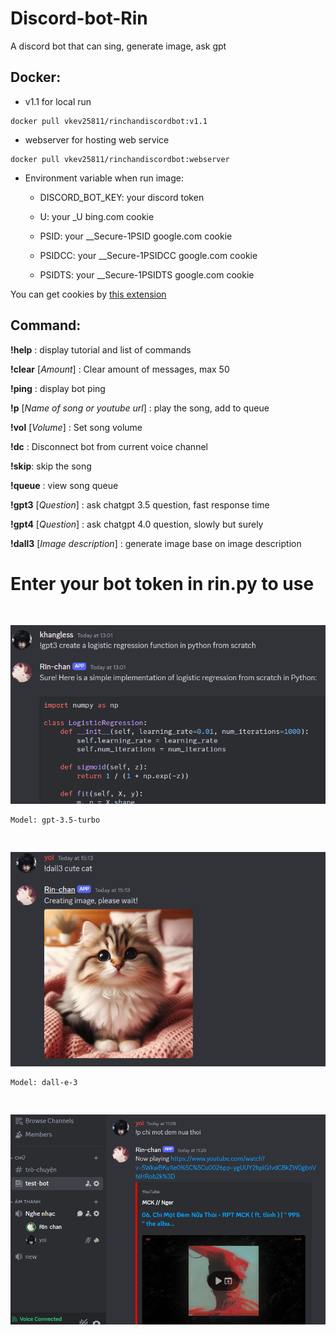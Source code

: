 # Discord-bot-Rin

A discord bot that can sing, generate image, ask gpt

## Docker:

- v1.1 for local run

```console
docker pull vkev25811/rinchandiscordbot:v1.1
```

- webserver for hosting web service

```console
docker pull vkev25811/rinchandiscordbot:webserver
```

- Environment variable when run image:

  - DISCORD_BOT_KEY: your discord token

  - U: your \_U bing.com cookie

  - PSID: your \_\_Secure-1PSID google.com cookie

  - PSIDCC: your \_\_Secure-1PSIDCC google.com cookie

  - PSIDTS: your \_\_Secure-1PSIDTS google.com cookie

You can get cookies by <a href="https://chromewebstore.google.com/detail/editthiscookie/fngmhnnpilhplaeedifhccceomclgfbg">this extension</a>

## Command:

**!help** : display tutorial and list of commands

**!clear** [*_Amount_*] : Clear amount of messages, max 50

**!ping** : display bot ping

**!p** [*_Name of song or youtube url_*] : play the song, add to queue

**!vol** [*_Volume_*] : Set song volume

**!dc** : Disconnect bot from current voice channel

**!skip**: skip the song

**!queue** : view song queue

**!gpt3** [*_Question_*] : ask chatgpt 3.5 question, fast response time

**!gpt4** [*_Question_*] : ask chatgpt 4.0 question, slowly but surely

**!dall3** [*_Image description_*] : generate image base on image description

# Enter your bot token in rin.py to use

<img src="/ShowCase/gpt3.png" style="margin-top: 30px;" alt="showing"/>
    
    Model: gpt-3.5-turbo

<img src="/ShowCase/dall3.png" style="margin-top: 30px;" alt="showing"/>
    
    Model: dall-e-3

<img src="/ShowCase/music.png" style="margin-top: 30px;" alt="showing"/>
